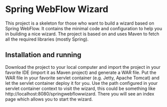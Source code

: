 # Spring WebFlow Wizard

This project is a skeleton for those who want to build a wizard based on Spring WebFlow. It contains
the minimal code and configuration to help you in building a nice wizard. The project is based on and uses Maven to
fetch all the required libraries (mostly Spring).

## Installation and running

Download the project to your local computer and import the project in your favorite IDE (import it as Maven project) and
generate a WAR file. Put the WAR file in your favorite servlet container (e.g. Jetty, Apache Tomcat) and let the
servlet container deploy it for you. Use the path configured in your servlet container context to visit the wizard, this
could be something like http://localhost:8080/springwebflowwizard. There you will see an index page which allows
you to start the wizard.